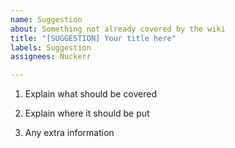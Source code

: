 ```yaml
---
name: Suggestion
about: Something not already covered by the wiki
title: "[SUGGESTION] Your title here"
labels: Suggestion
assignees: Nuckerr

---
```


1. Explain what should be covered

2. Explain where it should be put

3. Any extra information
